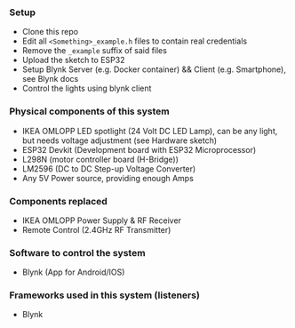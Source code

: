 ### Setup
- Clone this repo
- Edit all `<Something>_example.h` files to contain real credentials
- Remove the `_example` suffix of said files
- Upload the sketch to ESP32
- Setup Blynk Server (e.g. Docker container) && Client (e.g. Smartphone), see Blynk docs
- Control the lights using blynk client

### Physical components of this system
- IKEA OMLOPP LED spotlight (24 Volt DC LED Lamp), can be any light, but needs voltage adjustment (see Hardware sketch)
- ESP32 Devkit (Development board with ESP32 Microprocessor)
- L298N (motor controller board (H-Bridge))
- LM2596 (DC to DC Step-up Voltage Converter)
- Any 5V Power source, providing enough Amps

### Components replaced
- IKEA OMLOPP Power Supply & RF Receiver
- Remote Control (2.4GHz RF Transmitter)

### Software to control the system
- Blynk (App for Android/IOS)

### Frameworks used in this system (listeners)
- Blynk 
